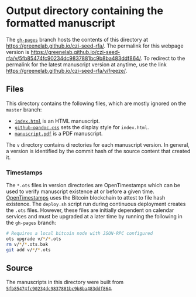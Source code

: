 # Output directory containing the formatted manuscript

The [`gh-pages`](https://github.com/greenelab/czi-seed-rfa/tree/gh-pages) branch hosts the contents of this directory at https://greenelab.github.io/czi-seed-rfa/.
The permalink for this webpage version is https://greenelab.github.io/czi-seed-rfa/v/5fb85474fc90234dc9837881bc9b8ba483ddf864/.
To redirect to the permalink for the latest manuscript version at anytime, use the link https://greenelab.github.io/czi-seed-rfa/v/freeze/.

## Files

This directory contains the following files, which are mostly ignored on the `master` branch:

+ [`index.html`](index.html) is an HTML manuscript.
+ [`github-pandoc.css`](github-pandoc.css) sets the display style for `index.html`.
+ [`manuscript.pdf`](manuscript.pdf) is a PDF manuscript.

The `v` directory contains directories for each manuscript version.
In general, a version is identified by the commit hash of the source content that created it.

### Timestamps

The `*.ots` files in version directories are OpenTimestamps which can be used to verify manuscript existence at or before a given time.
[OpenTimestamps](https://opentimestamps.org/) uses the Bitcoin blockchain to attest to file hash existence.
The `deploy.sh` script run during continuous deployment creates the `.ots` files.
However, these files are initially dependent on calendar services and must be upgraded at a later time by running the following in the `gh-pages` branch:

```sh
# Requires a local bitcoin node with JSON-RPC configured
ots upgrade v/*/*.ots
rm v/*/*.ots.bak
git add v/*/*.ots
```

## Source

The manuscripts in this directory were built from
[`5fb85474fc90234dc9837881bc9b8ba483ddf864`](https://github.com/greenelab/czi-seed-rfa/commit/5fb85474fc90234dc9837881bc9b8ba483ddf864).
